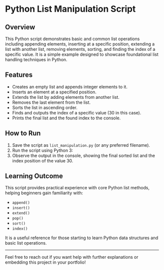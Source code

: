 # Python List Manipulation Script

## Overview  
This Python script demonstrates basic and common list operations including appending elements, inserting at a specific position, extending a list with another list, removing elements, sorting, and finding the index of a specific value. It is a simple example designed to showcase foundational list handling techniques in Python.

## Features  
- Creates an empty list and appends integer elements to it.  
- Inserts an element at a specified position.  
- Extends the list by adding elements from another list.  
- Removes the last element from the list.  
- Sorts the list in ascending order.  
- Finds and outputs the index of a specific value (30 in this case).  
- Prints the final list and the found index to the console.

## How to Run  
1. Save the script as `list_manipulation.py` (or any preferred filename).  
2. Run the script using Python 3:
3. Observe the output in the console, showing the final sorted list and the index position of the value 30.

## Learning Outcome  
This script provides practical experience with core Python list methods, helping beginners gain familiarity with:

- `append()`  
- `insert()`  
- `extend()`  
- `pop()`  
- `sort()`  
- `index()`  

It is a useful reference for those starting to learn Python data structures and basic list operations.

---

Feel free to reach out if you want help with further explanations or embedding this project in your portfolio!


